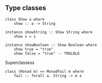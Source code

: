 ##  Type classes

    class Show a where
        show :: a -> String

    instance showString :: Show String where
        show s = s

    instance showBoolean :: Show Boolean where
        show true = "true"
        show false = "true" -- TROLOLO

Superclassess

    class (Monad m) <= MonadFail m where
        fail :: forall a. String -> m a
